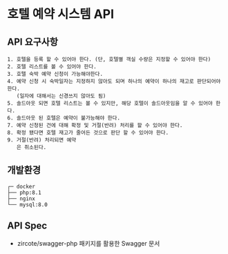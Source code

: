 # 호텔 예약 시스템 API
## API 요구사항
    1. 호텔을 등록 할 수 있어야 한다. (단, 호텔별 객실 수량은 지정할 수 있어야 한다)
    2. 호텔 리스트를 볼 수 있어야 한다.
    3. 호텔 숙박 예약 신청이 가능해야한다.
    4. 예약 신청 시 숙박일자는 지정하지 않아도 되며 하나의 예약이 하나의 재고로 판단되어야 한다.
       (일자에 대해서는 신경쓰지 않아도 됨)
    5. 솔드아웃 되면 호텔 리스트는 볼 수 있지만, 해당 호텔이 솔드아웃임을 알 수 있어야 한다.
    6. 솔드아웃 된 호텔은 예약이 불가능해야 한다.
    7. 예약 신청된 건에 대해 확정 및 거절(반려) 처리를 할 수 있어야 한다.
    8. 확정 됐다면 호텔 재고가 줄어든 것으로 판단 할 수 있어야 한다.
    9. 거절(반려) 처리되면 예약
       은 취소된다.

## 개발환경
    ┌─ docker
    ├── php:8.1
    ├── nginx
    └── mysql:8.0

## API Spec
- zircote/swagger-php 패키지를 활용한 Swagger 문서